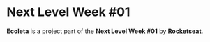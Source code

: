 # Next Level Week #01
**Ecoleta** is a project part of the **Next Level Week #01** by **[Rocketseat](https://github.com/Rocketseat)**.
